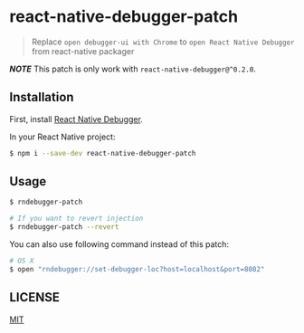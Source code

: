 # react-native-debugger-patch

> Replace `open debugger-ui with Chrome` to `open React Native Debugger` from react-native packager

__*NOTE*__ This patch is only work with `react-native-debugger@^0.2.0`.

## Installation

First, install [React Native Debugger](https://github.com/jhen0409/react-native-debugger#usage).

In your React Native project:

```bash
$ npm i --save-dev react-native-debugger-patch
```

## Usage

```bash
$ rndebugger-patch

# If you want to revert injection
$ rndebugger-patch --revert
```

You can also use following command instead of this patch:

```bash
# OS X
$ open "rndebugger://set-debugger-loc?host=localhost&port=8082"
```

## LICENSE

[MIT](https://github.com/jhen0409/react-native-debugger/blob/master/LICENSE.md)
